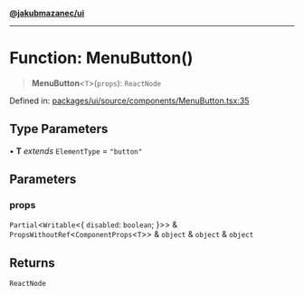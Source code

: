 [**@jakubmazanec/ui**](../README.md)

---

# Function: MenuButton()

> **MenuButton**\<`T`\>(`props`): `ReactNode`

Defined in:
[packages/ui/source/components/MenuButton.tsx:35](https://github.com/jakubmazanec/tools/blob/797379ce98752dc838b82c8398e04d90c58ce9e7/packages/ui/source/components/MenuButton.tsx#L35)

## Type Parameters

• **T** _extends_ `ElementType` = `"button"`

## Parameters

### props

`Partial`\<`Writable`\<\{ `disabled`: `boolean`; \}\>\> &
`PropsWithoutRef`\<`ComponentProps`\<`T`\>\> & `object` & `object` & `object`

## Returns

`ReactNode`
